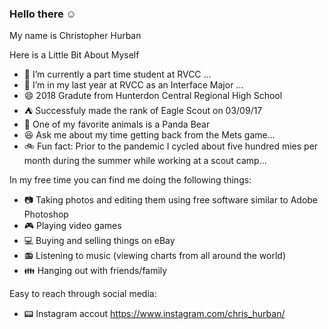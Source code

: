 ### Hello there :relaxed:


My name is Christopher Hurban 


Here is a Little Bit About Myself
- :school_satchel: I’m currently a part time student at RVCC ...
- :floppy_disk: I’m in my last year at RVCC as an Interface Major ...
- :smile: 2018 Gradute from Hunterdon Central Regional High School
- :tent: Successfuly made the rank of Eagle Scout on 03/09/17
- :panda_face: One of my favorite animals is a Panda Bear
- :laughing: Ask me about my time getting back from the Mets game...
- :bike: Fun fact: Prior to the pandemic I cycled about five hundred mies per month during the summer while working at a scout camp...

In my free time you can find me doing the following things: 
- :camera: Taking photos and editing them using free software similar to Adobe Photoshop
- :video_game: Playing video games 
- :computer: Buying and selling things on eBay
- :radio: Listening to music (viewing charts from all around the world)
- :family: Hanging out with friends/family

Easy to reach through social media:
- :pager: Instagram accout https://www.instagram.com/chris_hurban/ 
